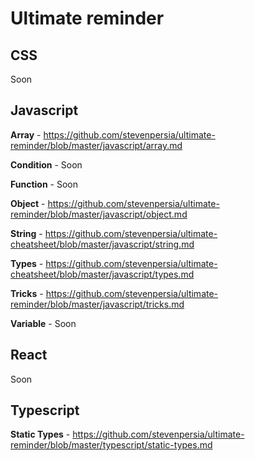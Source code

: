 # Ultimate reminder

## CSS

Soon

## Javascript
**Array** - https://github.com/stevenpersia/ultimate-reminder/blob/master/javascript/array.md

**Condition** - Soon

**Function** - Soon

**Object** - https://github.com/stevenpersia/ultimate-reminder/blob/master/javascript/object.md

**String** - https://github.com/stevenpersia/ultimate-cheatsheet/blob/master/javascript/string.md

**Types** - https://github.com/stevenpersia/ultimate-cheatsheet/blob/master/javascript/types.md

**Tricks** - https://github.com/stevenpersia/ultimate-reminder/blob/master/javascript/tricks.md

**Variable** - Soon

## React

Soon

## Typescript

**Static Types** - https://github.com/stevenpersia/ultimate-reminder/blob/master/typescript/static-types.md
